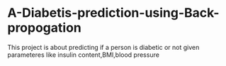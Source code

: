 # A-Diabetis-prediction-using-Back-propogation
This project is about predicting if a person is diabetic or not given parameteres like insulin content,BMI,blood pressure 
